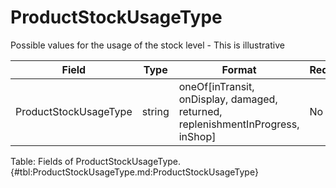 <!--
    ATTENTION: This file was generated via gradle!
               Do NOT manually edit this file! Any such changes will be overwritten!
-->

# ProductStockUsageType

Possible values for the usage of the stock level - This is illustrative

| Field | Type | Format | Required |
|-------|---|--------|---|
| ProductStockUsageType | string | oneOf[inTransit, onDisplay, damaged, returned, replenishmentInProgress, inShop] | No |

Table: Fields of ProductStockUsageType. {#tbl:ProductStockUsageType.md:ProductStockUsageType}
